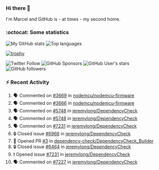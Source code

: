 ### Hi there 👋

I'm Marcel and GitHub is - at times - my second home.

<!--
**marcelstoer/marcelstoer** is a ✨ _special_ ✨ repository because its `README.md` (this file) appears on your GitHub profile.

Here are some ideas to get you started:

- 🔭 I’m currently working on ...
- 🌱 I’m currently learning ...
- 👯 I’m looking to collaborate on ...
- 🤔 I’m looking for help with ...
- 💬 Ask me about ...
- 📫 How to reach me: ...
- 😄 Pronouns: ...
- ⚡ Fun fact: ...
-->

### :octocat: Some statistics

<!-- https://github.com/anuraghazra/github-readme-stats -->

![My GitHub stats](https://github-readme-stats.vercel.app/api?username=marcelstoer&count_private=true&show_icons=true&hide_title=true)
![Top languages](https://github-readme-stats.vercel.app/api/top-langs/?username=marcelstoer&layout=compact&count_private=true&show_icons=true&hide_title=true&langs_count=10)

[![trophy](https://github-profile-trophy.vercel.app/?username=marcelstoer)](https://github.com/marcelstoer)

![Twitter Follow](https://img.shields.io/twitter/follow/frightanic?style=social)
![GitHub Sponsors](https://img.shields.io/github/sponsors/marcelstoer?style=social)
![GitHub User's stars](https://img.shields.io/github/stars/marcelstoer?style=social)
![GitHub followers](https://img.shields.io/github/followers/marcelstoer?style=social)

### :zap: Recent Activity

<!--START_SECTION:activity-->
1. 🗣 Commented on [#3669](https://github.com/nodemcu/nodemcu-firmware/issues/3669#issuecomment-2527247320) in [nodemcu/nodemcu-firmware](https://github.com/nodemcu/nodemcu-firmware)
2. 🗣 Commented on [#3666](https://github.com/nodemcu/nodemcu-firmware/pull/3666#issuecomment-2527234743) in [nodemcu/nodemcu-firmware](https://github.com/nodemcu/nodemcu-firmware)
3. 🗣 Commented on [#5748](https://github.com/jeremylong/DependencyCheck/issues/5748#issuecomment-2526189984) in [jeremylong/DependencyCheck](https://github.com/jeremylong/DependencyCheck)
4. 🗣 Commented on [#5748](https://github.com/jeremylong/DependencyCheck/issues/5748#issuecomment-2526187295) in [jeremylong/DependencyCheck](https://github.com/jeremylong/DependencyCheck)
5. 🗣 Commented on [#7231](https://github.com/jeremylong/DependencyCheck/issues/7231#issuecomment-2525610125) in [jeremylong/DependencyCheck](https://github.com/jeremylong/DependencyCheck)
6. 🔒 Closed issue [#6968](https://github.com/jeremylong/DependencyCheck/issues/6968) in [jeremylong/DependencyCheck](https://github.com/jeremylong/DependencyCheck)
7. 💪 Opened PR [#3](https://github.com/dependency-check/DependencyCheck_Builder/pull/3) in [dependency-check/DependencyCheck_Builder](https://github.com/dependency-check/DependencyCheck_Builder)
8. 🔒 Closed issue [#6464](https://github.com/jeremylong/DependencyCheck/issues/6464) in [jeremylong/DependencyCheck](https://github.com/jeremylong/DependencyCheck)
9. ❗ Opened issue [#7231](https://github.com/jeremylong/DependencyCheck/issues/7231) in [jeremylong/DependencyCheck](https://github.com/jeremylong/DependencyCheck)
10. 🗣 Commented on [#7227](https://github.com/jeremylong/DependencyCheck/issues/7227#issuecomment-2520409474) in [jeremylong/DependencyCheck](https://github.com/jeremylong/DependencyCheck)
<!--END_SECTION:activity-->

